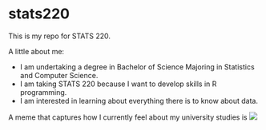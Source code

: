 # stats220

This is my repo for STATS 220. 

A little about me:

- I am undertaking a degree in Bachelor of Science Majoring in Statistics and Computer Science.
- I am taking STATS 220 because I want to develop skills in R programming.
- I am interested in learning about everything there is to know about data.

A meme that captures how I currently feel about my university studies is ![](https://c.tenor.com/8druEACXtX8AAAAd/tenor.gif)
